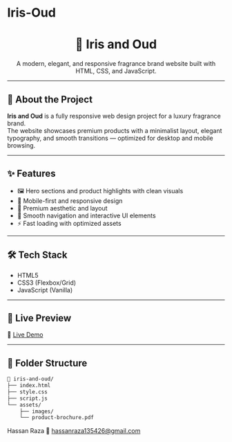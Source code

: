 # Iris-Oud
<h1 align="center">🌸 Iris and Oud</h1>
<p align="center">A modern, elegant, and responsive fragrance brand website built with HTML, CSS, and JavaScript.</p>

---

## 🧴 About the Project

**Iris and Oud** is a fully responsive web design project for a luxury fragrance brand.  
The website showcases premium products with a minimalist layout, elegant typography, and smooth transitions — optimized for desktop and mobile browsing.

---

## ✨ Features

- 🖼️ Hero sections and product highlights with clean visuals
- 📱 Mobile-first and responsive design
- 🎨 Premium aesthetic and layout
- 💬 Smooth navigation and interactive UI elements
- ⚡ Fast loading with optimized assets

---

## 🛠️ Tech Stack

- HTML5  
- CSS3 (Flexbox/Grid)  
- JavaScript (Vanilla)  

---

## 📸 Live Preview

🔗 [Live Demo](https://your-live-link.com)

---

## 📂 Folder Structure

```bash
📁 iris-and-oud/
├── index.html
├── style.css
├── script.js
└── assets/
    ├── images/
    └── product-brochure.pdf

```

Hassan Raza
📧 hassanraza135426@gmail.com
